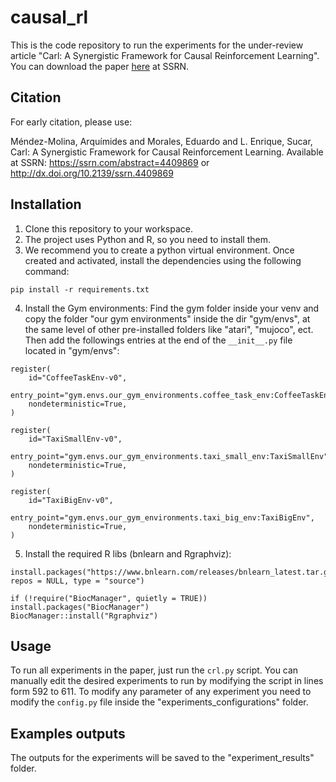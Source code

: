 # causal_rl

This is the code repository to run the experiments for the under-review article "Carl: A Synergistic Framework for Causal Reinforcement Learning". You can download the paper [here](https://papers.ssrn.com/sol3/papers.cfm?abstract_id=4409869) at SSRN.

## Citation

For early citation, please use:

Méndez-Molina, Arquímides and Morales, Eduardo and L. Enrique, Sucar, Carl: A Synergistic Framework for Causal Reinforcement Learning. Available at SSRN: https://ssrn.com/abstract=4409869 or http://dx.doi.org/10.2139/ssrn.4409869

## Installation

1. Clone this repository to your workspace.
2. The project uses Python and R, so you need to install them.
3. We recommend you to create a python virtual environment. Once created and activated, install the dependencies using the following command:
  ```
  pip install -r requirements.txt
  ```
4. Install the Gym environments: Find the gym folder inside your venv and copy the folder "our gym environments" inside the dir "gym/envs", at the same level of other pre-installed folders like "atari", "mujoco", ect. Then add the followings entries at the end of the `__init__.py` file located in "gym/envs":

```
register(
    id="CoffeeTaskEnv-v0",
    entry_point="gym.envs.our_gym_environments.coffee_task_env:CoffeeTaskEnv",
    nondeterministic=True,
)

register(
    id="TaxiSmallEnv-v0",
    entry_point="gym.envs.our_gym_environments.taxi_small_env:TaxiSmallEnv",
    nondeterministic=True,
)

register(
    id="TaxiBigEnv-v0",
    entry_point="gym.envs.our_gym_environments.taxi_big_env:TaxiBigEnv",
    nondeterministic=True,
)
```
5. Install the required R libs (bnlearn and Rgraphviz):

```
install.packages("https://www.bnlearn.com/releases/bnlearn_latest.tar.gz", repos = NULL, type = "source")
```
```
if (!require("BiocManager", quietly = TRUE)) install.packages("BiocManager")
BiocManager::install("Rgraphviz")
```


## Usage

To run all experiments in the paper, just run the `crl.py` script. You can manually edit the desired experiments to run by modifying the script in lines form 592 to 611. To modify any parameter of any experiment you need to modify the `config.py` file inside the "experiments_configurations" folder.


## Examples outputs

The outputs for the experiments will be saved to the "experiment_results" folder.

